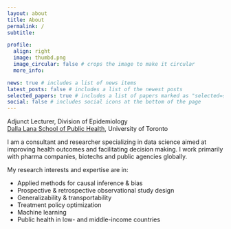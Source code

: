 ```yaml
---
layout: about
title: About
permalink: /
subtitle: 

profile:
  align: right
  image: thumbd.png
  image_circular: false # crops the image to make it circular
  more_info: 

news: true # includes a list of news items
latest_posts: false # includes a list of the newest posts
selected_papers: true # includes a list of papers marked as "selected={true}"
social: false # includes social icons at the bottom of the page
---
```


<!--<span style="font-weight: bolder">Adjunct Lecturer, Division of Epidemiology</span>\
<span style="font-weight: bolder"><a href='https://www.dlsph.utoronto.ca/'>Dalla Lana School of Public Health</a>, University of Toronto</span>-->

Adjunct Lecturer, Division of Epidemiology\
<a href='https://www.dlsph.utoronto.ca/'>Dalla Lana School of Public Health</a>, University of Toronto

I am a consultant and researcher specializing in data science aimed at improving health outcomes and facilitating decision making. I work primarily with pharma companies, biotechs and public agencies globally.

My research interests and expertise are in:

* Applied methods for causal inference & bias
* Prospective & retrospective observational study design
* Generalizability & transportability
* Treatment policy optimization
* Machine learning
* Public health in low- and middle-income countries
